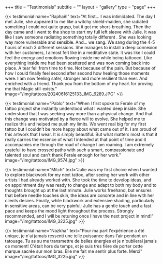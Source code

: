 +++
title = "Testimonials"
subtitle = ""
layout = "gallery"
type = "page"
+++

<div class="testimonials">

{{< testimonial 
name="Raphaël" 
text="At first... I was intimidated. The day I met Julie, she appeared to me like a witchy shield-maiden, she radiated sometting I could not quite grasp, but it got me short-breathing. Then the day came and I went to the shop to start my full left sleeve with Julie. It was like I saw someone radiating something totally different .  She was looking way more vulnerable and sensible. And... we sang. We sang  during the 4-5 hours of each 3 different sessions. She manages to install a deep connexion with her customers, I almost felt like in a meditative state. It was like I could feel the energy and emotions flowing  inside me while being tattooed. Like everything inside me had been scattered and was now coming back into place. A tear fell from time to time. Not because of the pain. But because of how I could finally feel second after second how healing those moments were. I am now feeling safer, stronger and more resilient than ever. And enriched with a friend. Thank you from the bottom of my heart for proving me that Magic still exists." 
image="/img/tattoos/20240616125133_IMG_6289.JPG" >}}

{{< testimonial name="Pablo" text="When I first spoke to Ferale of my tattoo project she  instantly understood what I wanted deep inside. She understood that I was seeking way more than a physical change. And that this change was motivated by a fierce will to evolve. She helped me to realize this and helped me push my limits. We went real big for my first tattoo but I couldn't be more happy about what came out of it. I am proud of this artwork that I wear. It is simply beautiful. But what matters most is that it really carries the essence of what I intended at that point of time and it accompanies me through the road of change I am roaming. I am extremely grateful to have crossed paths with such a smart, compassionate and talented soul and can't thank Ferale enough for her work." image="/img/tattoos/IMG_9574.jpg" >}}

{{< testimonial name="Mitch" text="Julie was my first choice when I wanted to explore blackwork for my next tattoo, after seeing her work with other artists I had already worked with. She took the time to develop ideas, and on appointment day was ready to change and adapt to both my body and to thoughts brought up at the last minute. Julie works freehand, but ensures that before needle touches skin, the ideas are concrete and in line with her clients desires. Finally, while blackwork and extensive shading, particularly in sensitive areas, can be very painful; Julie has a gentle touch and a fast pace and keeps the mood light throughout the process. Strongly recommended, and I will be retuning once I have the next project in mind!" image="/img/tattoos/IMG_3225.jpg" >}}
 
 {{< testimonial name="Nazkha" text="Pour ma part l'expérience a été unique, je n'ai jamais ressenti une telle puissance dans l'air pendant un tatouage. Tu as su me transmettre de belles énergies et je n'oublierai jamais ce moment! C'était hors du temps, et je suis très fière de porter cette marque sacrée sur mon bras. Elle me fait me sentir plus forte. Merci" image="/img/tattoos/IMG_3225.jpg" >}}

</div>